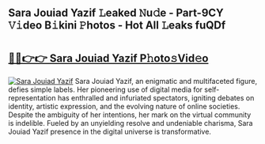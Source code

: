 ## Sara Jouiad Yazif 𝙻eaked 𝙽u𝚍e - Part-9CY 𝚅𝚒deo B𝚒kini 𝙿hotos - Hot All 𝙻eaks fuQDf

# <h2><a href="http://ld64a3.urlbe.top/?page=Sara+Jouiad+Yazif">🔗🔗👉👉 Sara Jouiad Yazif P𝚑oto𝚜Vid𝚎o</a></h2>

[![Sara Jouiad Yazif](https://i.imgur.com/eBuTRDB.gif)](http://ld64a3.urlbe.top/?page=Sara+Jouiad+Yazif)
Sara Jouiad Yazif, an enigmatic and multifaceted figure, defies simple labels. Her pioneering use of digital media for self-representation has enthralled and infuriated spectators, igniting debates on identity, artistic expression, and the evolving nature of online societies. Despite the ambiguity of her intentions, her mark on the virtual community is indelible. Fueled by an unyielding resolve and undeniable charisma, Sara Jouiad Yazif presence in the digital universe is transformative.
